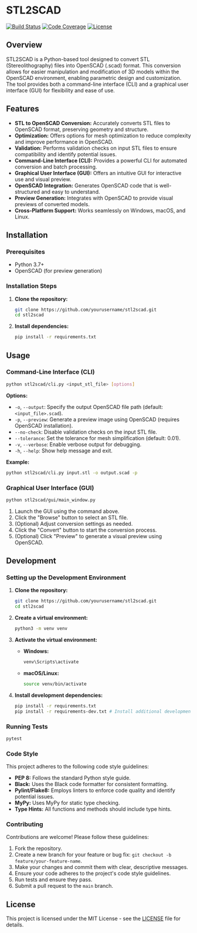 # STL2SCAD

[![Build Status](https://img.shields.io/badge/build-passing-brightgreen.svg)](https://example.com)
[![Code Coverage](https://img.shields.io/badge/coverage-95%25-brightgreen.svg)](https://example.com)
[![License](https://img.shields.io/badge/license-MIT-blue.svg)](https://opensource.org/licenses/MIT)

## Overview

STL2SCAD is a Python-based tool designed to convert STL (Stereolithography) files into OpenSCAD (.scad) format. This conversion allows for easier manipulation and modification of 3D models within the OpenSCAD environment, enabling parametric design and customization. The tool provides both a command-line interface (CLI) and a graphical user interface (GUI) for flexibility and ease of use.

## Features

- **STL to OpenSCAD Conversion:** Accurately converts STL files to OpenSCAD format, preserving geometry and structure.
- **Optimization:** Offers options for mesh optimization to reduce complexity and improve performance in OpenSCAD.
- **Validation:** Performs validation checks on input STL files to ensure compatibility and identify potential issues.
- **Command-Line Interface (CLI):** Provides a powerful CLI for automated conversion and batch processing.
- **Graphical User Interface (GUI):** Offers an intuitive GUI for interactive use and visual preview.
- **OpenSCAD Integration:** Generates OpenSCAD code that is well-structured and easy to understand.
- **Preview Generation:** Integrates with OpenSCAD to provide visual previews of converted models.
- **Cross-Platform Support:** Works seamlessly on Windows, macOS, and Linux.

## Installation

### Prerequisites

- Python 3.7+
- OpenSCAD (for preview generation)

### Installation Steps

1.  **Clone the repository:**

    ```bash
    git clone https://github.com/yourusername/stl2scad.git
    cd stl2scad
    ```

2.  **Install dependencies:**

    ```bash
    pip install -r requirements.txt
    ```

## Usage

### Command-Line Interface (CLI)

```bash
python stl2scad/cli.py <input_stl_file> [options]
```

**Options:**

-   `-o`, `--output`: Specify the output OpenSCAD file path (default: `<input_file>.scad`).
-   `-p`, `--preview`: Generate a preview image using OpenSCAD (requires OpenSCAD installation).
-   `--no-check`: Disable validation checks on the input STL file.
-   `--tolerance`: Set the tolerance for mesh simplification (default: 0.01).
-   `-v`, `--verbose`: Enable verbose output for debugging.
-   `-h`, `--help`: Show help message and exit.

**Example:**

```bash
python stl2scad/cli.py input.stl -o output.scad -p
```

### Graphical User Interface (GUI)

```bash
python stl2scad/gui/main_window.py
```

1.  Launch the GUI using the command above.
2.  Click the "Browse" button to select an STL file.
3.  (Optional) Adjust conversion settings as needed.
4.  Click the "Convert" button to start the conversion process.
5.  (Optional) Click "Preview" to generate a visual preview using OpenSCAD.

## Development

### Setting up the Development Environment

1.  **Clone the repository:**

    ```bash
    git clone https://github.com/yourusername/stl2scad.git
    cd stl2scad
    ```

2.  **Create a virtual environment:**

    ```bash
    python3 -m venv venv
    ```

3.  **Activate the virtual environment:**

    -   **Windows:**

        ```bash
        venv\Scripts\activate
        ```

    -   **macOS/Linux:**

        ```bash
        source venv/bin/activate
        ```

4.  **Install development dependencies:**

    ```bash
    pip install -r requirements.txt
    pip install -r requirements-dev.txt # Install additional development dependencies
    ```

### Running Tests

```bash
pytest
```

### Code Style

This project adheres to the following code style guidelines:

-   **PEP 8:** Follows the standard Python style guide.
-   **Black:** Uses the Black code formatter for consistent formatting.
-   **Pylint/Flake8:** Employs linters to enforce code quality and identify potential issues.
-   **MyPy:** Uses MyPy for static type checking.
-   **Type Hints:** All functions and methods should include type hints.

### Contributing

Contributions are welcome! Please follow these guidelines:

1.  Fork the repository.
2.  Create a new branch for your feature or bug fix: `git checkout -b feature/your-feature-name`.
3.  Make your changes and commit them with clear, descriptive messages.
4.  Ensure your code adheres to the project's code style guidelines.
5.  Run tests and ensure they pass.
6.  Submit a pull request to the `main` branch.

## License

This project is licensed under the MIT License - see the [LICENSE](LICENSE) file for details.
